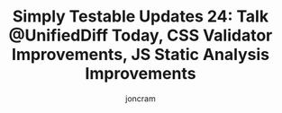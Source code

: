 ---
layout: default
title: "Simply Testable Updates 24: Talk @UnifiedDiff Today, CSS Validator Improvements, JS Static Analysis Improvements"
short_title: "Simply Testable Updates 24: Talk @UnifiedDiff Today"
author: joncram
newsletter:
    issue_number: 24th
    url: https://us5.campaign-archive1.com/?u=ac75e33d993d2b502e333ddd0&amp;id=853f95f91f
    closing_sentence: Expect the next in a week from now, January 16 2013.
    highlights:
        - CSS validation now skipped for non-relevant content
        - Improved detection of CSS validation vendor extension issues (so as to ignore them)
        - JS static analysis test results cached for linked JS resources
        - HTML validation now correctly ignores the case of a doctype declaration when checking if it is valid
        - HTML validation doctype checking works correctly if you have a UTF-8 BOM present
---